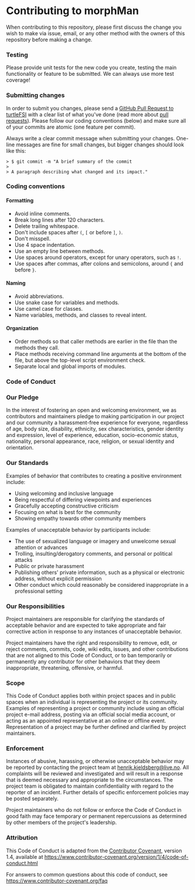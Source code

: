 # Contributing to morphMan

When contributing to this repository, please first discuss the change you wish to make via issue,
email, or any other method with the owners of this repository before making a change. 

### Testing 

Please provide unit tests for the new code you create, testing the main functionality or feature to be submitted. We can always use more test coverage! 

### Submitting changes

In order to submit you changes, please send a [GitHub Pull Request to turtleFSI](https://github.com/KVSlab/turtleFSI/pull/new/master) with a clear list of what you've done (read more about [pull requests](http://help.github.com/pull-requests/)). Please follow our coding conventions (below) and make sure all of your commits are atomic (one feature per commit).

Always write a clear commit message when submitting your changes. One-line messages are fine for small changes, but bigger changes should look like this:

    > $ git commit -m "A brief summary of the commit
    > 
    > A paragraph describing what changed and its impact."

### Coding conventions

#### Formatting 
* Avoid inline comments.
* Break long lines after 120 characters.
* Delete trailing whitespace.
* Don't include spaces after `(`, `[` or before `]`, `)`.
* Don't misspell.
* Use 4 space indentation.
* Use an empty line between methods.
* Use spaces around operators, except for unary operators, such as `!`.
* Use spaces after commas, after colons and semicolons, around `{` and before
  `}`.

#### Naming

* Avoid abbreviations.
* Use snake case for variables and methods.
* Use camel case for classes.
* Name variables, methods, and classes to reveal intent.

#### Organization

* Order methods so that caller methods are earlier in the file than the methods
  they call.
* Place methods receiving command line arguments at the bottom of the file, but above the top-level script environment check.
* Separate local and global imports of modules.

### Code of Conduct

### Our Pledge

In the interest of fostering an open and welcoming environment, we as
contributors and maintainers pledge to making participation in our project and
our community a harassment-free experience for everyone, regardless of age, body
size, disability, ethnicity, sex characteristics, gender identity and expression,
level of experience, education, socio-economic status, nationality, personal
appearance, race, religion, or sexual identity and orientation.

### Our Standards

Examples of behavior that contributes to creating a positive environment
include:

* Using welcoming and inclusive language
* Being respectful of differing viewpoints and experiences
* Gracefully accepting constructive criticism
* Focusing on what is best for the community
* Showing empathy towards other community members

Examples of unacceptable behavior by participants include:

* The use of sexualized language or imagery and unwelcome sexual attention or
  advances
* Trolling, insulting/derogatory comments, and personal or political attacks
* Public or private harassment
* Publishing others' private information, such as a physical or electronic
  address, without explicit permission
* Other conduct which could reasonably be considered inappropriate in a
  professional setting

### Our Responsibilities

Project maintainers are responsible for clarifying the standards of acceptable
behavior and are expected to take appropriate and fair corrective action in
response to any instances of unacceptable behavior.

Project maintainers have the right and responsibility to remove, edit, or
reject comments, commits, code, wiki edits, issues, and other contributions
that are not aligned to this Code of Conduct, or to ban temporarily or
permanently any contributor for other behaviors that they deem inappropriate,
threatening, offensive, or harmful.

### Scope

This Code of Conduct applies both within project spaces and in public spaces
when an individual is representing the project or its community. Examples of
representing a project or community include using an official project e-mail
address, posting via an official social media account, or acting as an appointed
representative at an online or offline event. Representation of a project may be
further defined and clarified by project maintainers.

### Enforcement

Instances of abusive, harassing, or otherwise unacceptable behavior may be
reported by contacting the project team at henrik.kjeldsberg@live.no. All
complaints will be reviewed and investigated and will result in a response that
is deemed necessary and appropriate to the circumstances. The project team is
obligated to maintain confidentiality with regard to the reporter of an incident.
Further details of specific enforcement policies may be posted separately.

Project maintainers who do not follow or enforce the Code of Conduct in good
faith may face temporary or permanent repercussions as determined by other
members of the project's leadership.

### Attribution

This Code of Conduct is adapted from the [Contributor Covenant][homepage], version 1.4,
available at https://www.contributor-covenant.org/version/1/4/code-of-conduct.html

[homepage]: https://www.contributor-covenant.org

For answers to common questions about this code of conduct, see
https://www.contributor-covenant.org/faq

